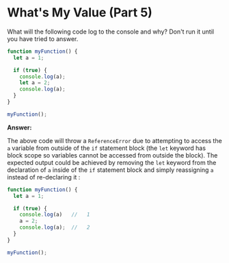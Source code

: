 # What's My Value (Part 5)

What will the following code log to the console and why? Don't run it until you have tried to answer.

```js
function myFunction() {
  let a = 1;

  if (true) {
    console.log(a);
    let a = 2;
    console.log(a);
  }
}

myFunction();
```

**Answer:**

The above code will throw a `ReferenceError` due to attempting to access the `a` variable from outside of the `if` statement block (the `let` keyword has block scope so variables cannot be accessed from outside the block). The expected output could be achieved by removing the `let` keyword from the declaration of `a` inside of the `if` statement block and simply reassigning `a` instead of re-declaring it : 

```js
function myFunction() {
  let a = 1;

  if (true) {
    console.log(a)   //   1
    a = 2;
    console.log(a);  //   2
  }
}

myFunction();
```